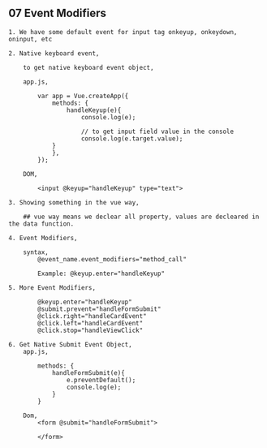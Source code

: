 ## **07 Event Modifiers**

    1. We have some default event for input tag onkeyup, onkeydown, oninput, etc

    2. Native keyboard event,

        to get native keyboard event object,

        app.js,

            var app = Vue.createApp({
                methods: {
                    handleKeyup(e){
                        console.log(e);

                        // to get input field value in the console
                        console.log(e.target.value);
                }
                },
            });
        
        DOM,
            
            <input @keyup="handleKeyup" type="text">

    3. Showing something in the vue way,

        ## vue way means we declear all property, values are decleared in the data function. 
    
    4. Event Modifiers,

        syntax,
            @event_name.event_modifiers="method_call"

            Example: @keyup.enter="handleKeyup"

    5. More Event Modifiers,

            @keyup.enter="handleKeyup"
            @submit.prevent="handleFormSubmit"
            @click.right="handleCardEvent"
            @click.left="handleCardEvent"
            @click.stop="handleViewClick"

    6. Get Native Submit Event Object,
        app.js, 

            methods: {
                handleFormSubmit(e){
                    e.preventDefault();
                    console.log(e);
                }
            }

        Dom, 
            <form @submit="handleFormSubmit">
                
            </form>
            



    


